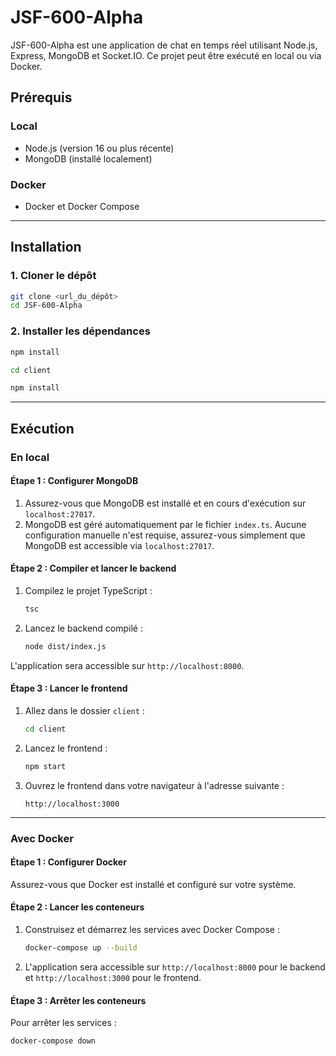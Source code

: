 # JSF-600-Alpha

JSF-600-Alpha est une application de chat en temps réel utilisant Node.js, Express, MongoDB et Socket.IO. Ce projet peut être exécuté en local ou via Docker.

## Prérequis

### Local
- Node.js (version 16 ou plus récente)
- MongoDB (installé localement)

### Docker
- Docker et Docker Compose

---

## Installation

### 1. Cloner le dépôt
```bash
git clone <url_du_dépôt>
cd JSF-600-Alpha
```

### 2. Installer les dépendances
```bash
npm install
```
```bash
cd client
```
```bash
npm install
```

---

## Exécution

### En local

#### Étape 1 : Configurer MongoDB
1. Assurez-vous que MongoDB est installé et en cours d'exécution sur `localhost:27017`.
2. MongoDB est géré automatiquement par le fichier `index.ts`. Aucune configuration manuelle n'est requise, assurez-vous simplement que MongoDB est accessible via `localhost:27017`.

#### Étape 2 : Compiler et lancer le backend
1. Compilez le projet TypeScript :
   ```bash
   tsc
   ```
2. Lancez le backend compilé :
   ```bash
   node dist/index.js
   ```

L'application sera accessible sur `http://localhost:8000`.

#### Étape 3 : Lancer le frontend
1. Allez dans le dossier `client` :
   ```bash
   cd client
   ```
2. Lancez le frontend :
   ```bash
   npm start
   ```
3. Ouvrez le frontend dans votre navigateur à l'adresse suivante :
   ```
   http://localhost:3000
   ```

---

### Avec Docker

#### Étape 1 : Configurer Docker
Assurez-vous que Docker est installé et configuré sur votre système.

#### Étape 2 : Lancer les conteneurs
1. Construisez et démarrez les services avec Docker Compose :
   ```bash
   docker-compose up --build
   ```
2. L'application sera accessible sur `http://localhost:8000` pour le backend et `http://localhost:3000` pour le frontend.

#### Étape 3 : Arrêter les conteneurs
Pour arrêter les services :
```bash
docker-compose down
```

